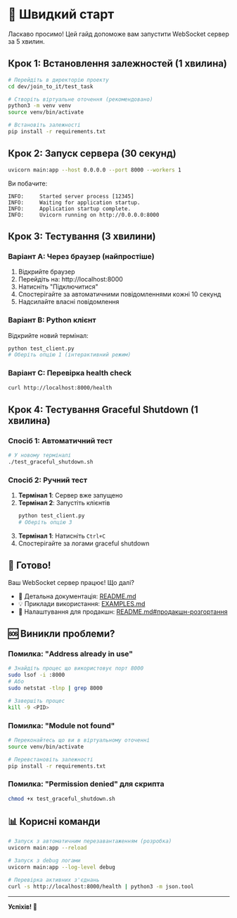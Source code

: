 # 🚀 Швидкий старт

Ласкаво просимо! Цей гайд допоможе вам запустити WebSocket сервер за 5 хвилин.

## Крок 1: Встановлення залежностей (1 хвилина)

```bash
# Перейдіть в директорію проекту
cd dev/join_to_it/test_task

# Створіть віртуальне оточення (рекомендовано)
python3 -m venv venv
source venv/bin/activate

# Встановіть залежності
pip install -r requirements.txt
```

## Крок 2: Запуск сервера (30 секунд)

```bash
uvicorn main:app --host 0.0.0.0 --port 8000 --workers 1
```

Ви побачите:
```
INFO:     Started server process [12345]
INFO:     Waiting for application startup.
INFO:     Application startup complete.
INFO:     Uvicorn running on http://0.0.0.0:8000
```

## Крок 3: Тестування (3 хвилини)

### Варіант A: Через браузер (найпростіше)

1. Відкрийте браузер
2. Перейдіть на: http://localhost:8000
3. Натисніть "Підключитися"
4. Спостерігайте за автоматичними повідомленнями кожні 10 секунд
5. Надсилайте власні повідомлення

### Варіант B: Python клієнт

Відкрийте новий термінал:
```bash
python test_client.py
# Оберіть опцію 1 (інтерактивний режим)
```

### Варіант C: Перевірка health check

```bash
curl http://localhost:8000/health
```

## Крок 4: Тестування Graceful Shutdown (1 хвилина)

### Спосіб 1: Автоматичний тест

```bash
# У новому терміналі
./test_graceful_shutdown.sh
```

### Спосіб 2: Ручний тест

1. **Термінал 1**: Сервер вже запущено
2. **Термінал 2**: Запустіть клієнтів
   ```bash
   python test_client.py
   # Оберіть опцію 3
   ```
3. **Термінал 1**: Натисніть `Ctrl+C`
4. Спостерігайте за логами graceful shutdown

## 🎉 Готово!

Ваш WebSocket сервер працює! Що далі?

- 📖 Детальна документація: [README.md](README.md)
- 💡 Приклади використання: [EXAMPLES.md](EXAMPLES.md)
- 🔧 Налаштування для продакшн: [README.md#продакшн-розгортання](README.md#продакшн-розгортання)

## 🆘 Виникли проблеми?

### Помилка: "Address already in use"

```bash
# Знайдіть процес що використовує порт 8000
sudo lsof -i :8000
# Або
sudo netstat -tlnp | grep 8000

# Завершіть процес
kill -9 <PID>
```

### Помилка: "Module not found"

```bash
# Переконайтесь що ви в віртуальному оточенні
source venv/bin/activate

# Перевстановіть залежності
pip install -r requirements.txt
```

### Помилка: "Permission denied" для скрипта

```bash
chmod +x test_graceful_shutdown.sh
```

## 📊 Корисні команди

```bash
# Запуск з автоматичним перезавантаженням (розробка)
uvicorn main:app --reload

# Запуск з debug логами
uvicorn main:app --log-level debug

# Перевірка активних з'єднань
curl -s http://localhost:8000/health | python3 -m json.tool
```

---

**Успіхів! 🚀**

